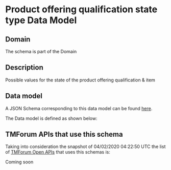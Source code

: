 # Product offering qualification state type Data Model

## Domain

The  schema is part of the  Domain

## Description

Possible values for the state of the product offering qualification &amp; item

## Data model

A JSON Schema corresponding to this data model can be found
[here](https://github.com/tmforum-rand/schemas/blob/candidates/Product/ProductOfferingQualificationStateType.schema.json).

The Data model is defined as shown below:




## TMForum APIs that use this schema

Taking into consideration the snapshot of 04/02/2020 04:22:50 UTC the list of [TMForum Open APIs](https://www.tmforum.org/open-apis/) that uses this schemas is:

Coming soon